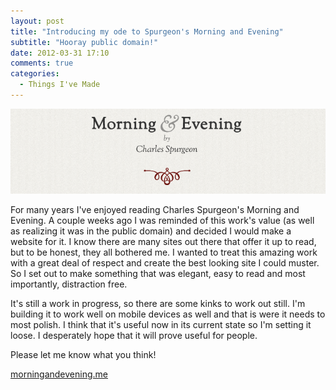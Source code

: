```yaml
---
layout: post
title: "Introducing my ode to Spurgeon's Morning and Evening"
subtitle: "Hooray public domain!"
date: 2012-03-31 17:10
comments: true
categories:
  - Things I've Made
---
```

<a href="http://morningandevening.me">
<img src="/images/posts/morningandevening.png" class="full" />
</a>

For many years I've enjoyed reading Charles Spurgeon's Morning and Evening. A couple weeks ago I was reminded of this work's value (as well as realizing it was in the public domain) and decided I would make a website for it. I know there are many sites out there that offer it up to read, but to be honest, they all bothered me. I wanted to treat this amazing work with a great deal of respect and create the best looking site I could muster. So I set out to make something that was elegant, easy to read and most importantly, distraction free.

It's still a work in progress, so there are some kinks to work out still. I'm building it to work well on mobile devices as well and that is were it needs to most polish. I think that it's useful now in its current state so I'm setting it loose. I desperately hope that it will prove useful for people.

Please let me know what you think!

[morningandevening.me](http://morningandevening.me)
